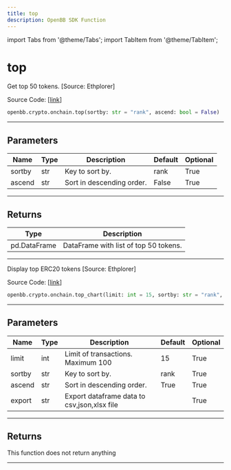 ```yaml
---
title: top
description: OpenBB SDK Function
---
```


import Tabs from '@theme/Tabs';
import TabItem from '@theme/TabItem';

# top

<Tabs>
<TabItem value="model" label="Model" default>

Get top 50 tokens. [Source: Ethplorer]

Source Code: [[link](https://github.com/OpenBB-finance/OpenBBTerminal/tree/main/openbb_terminal/cryptocurrency/onchain/ethplorer_model.py#L268)]

```python
openbb.crypto.onchain.top(sortby: str = "rank", ascend: bool = False)
```

---

## Parameters

| Name | Type | Description | Default | Optional |
| ---- | ---- | ----------- | ------- | -------- |
| sortby | str | Key to sort by. | rank | True |
| ascend | str | Sort in descending order. | False | True |


---

## Returns

| Type | Description |
| ---- | ----------- |
| pd.DataFrame | DataFrame with list of top 50 tokens. |
---



</TabItem>
<TabItem value="view" label="Chart">

Display top ERC20 tokens [Source: Ethplorer]

Source Code: [[link](https://github.com/OpenBB-finance/OpenBBTerminal/tree/main/openbb_terminal/cryptocurrency/onchain/ethplorer_view.py#L70)]

```python
openbb.crypto.onchain.top_chart(limit: int = 15, sortby: str = "rank", ascend: bool = True, export: str = "")
```

---

## Parameters

| Name | Type | Description | Default | Optional |
| ---- | ---- | ----------- | ------- | -------- |
| limit | int | Limit of transactions. Maximum 100 | 15 | True |
| sortby | str | Key to sort by. | rank | True |
| ascend | str | Sort in descending order. | True | True |
| export | str | Export dataframe data to csv,json,xlsx file |  | True |


---

## Returns

This function does not return anything

---



</TabItem>
</Tabs>